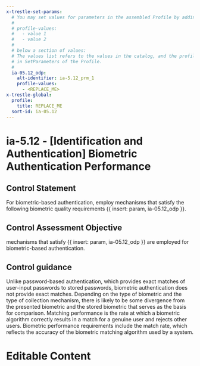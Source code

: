 ```yaml
---
x-trestle-set-params:
  # You may set values for parameters in the assembled Profile by adding
  #
  # profile-values:
  #   - value 1
  #   - value 2
  #
  # below a section of values:
  # The values list refers to the values in the catalog, and the profile-values represent values
  # in SetParameters of the Profile.
  #
  ia-05.12_odp:
    alt-identifier: ia-5.12_prm_1
    profile-values:
      - <REPLACE_ME>
x-trestle-global:
  profile:
    title: REPLACE_ME
  sort-id: ia-05.12
---
```


# ia-5.12 - \[Identification and Authentication\] Biometric Authentication Performance

## Control Statement

For biometric-based authentication, employ mechanisms that satisfy the following biometric quality requirements {{ insert: param, ia-05.12_odp }}.

## Control Assessment Objective

mechanisms that satisfy {{ insert: param, ia-05.12_odp }} are employed for biometric-based authentication.

## Control guidance

Unlike password-based authentication, which provides exact matches of user-input passwords to stored passwords, biometric authentication does not provide exact matches. Depending on the type of biometric and the type of collection mechanism, there is likely to be some divergence from the presented biometric and the stored biometric that serves as the basis for comparison. Matching performance is the rate at which a biometric algorithm correctly results in a match for a genuine user and rejects other users. Biometric performance requirements include the match rate, which reflects the accuracy of the biometric matching algorithm used by a system.

# Editable Content

<!-- Make additions and edits below -->
<!-- The above represents the contents of the control as received by the profile, prior to additions. -->
<!-- If the profile makes additions to the control, they will appear below. -->
<!-- The above markdown may not be edited but you may edit the content below, and/or introduce new additions to be made by the profile. -->
<!-- If there is a yaml header at the top, parameter values may be edited. Use --set-parameters to incorporate the changes during assembly. -->
<!-- The content here will then replace what is in the profile for this control, after running profile-assemble. -->
<!-- The current profile has no added parts for this control, but you may add new ones here. -->
<!-- Each addition must have a heading either of the form ## Control my_addition_name -->
<!-- or ## Part a. (where the a. refers to one of the control statement labels.) -->
<!-- "## Control" parts are new parts added after the statement part. -->
<!-- "## Part" parts are new parts added into the top-level statement part with that label. -->
<!-- Subparts may be added with nested hash levels of the form ### My Subpart Name -->
<!-- underneath the parent ## Control or ## Part being added -->
<!-- See https://ibm.github.io/compliance-trestle/tutorials/ssp_profile_catalog_authoring/ssp_profile_catalog_authoring for guidance. -->
